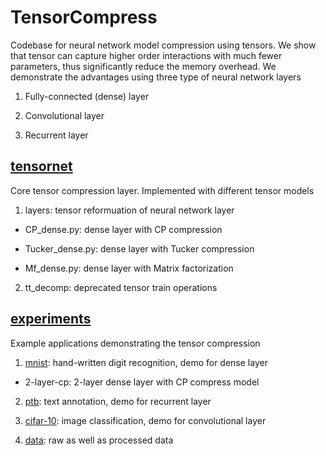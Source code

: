 # TensorCompress
Codebase for neural network model compression using tensors. We show that tensor can capture higher order interactions with much fewer parameters, thus significantly reduce the memory overhead. We demonstrate the advantages using three type of neural network layers

1. Fully-connected (dense) layer

2. Convolutional layer

3. Recurrent layer


## [tensornet](../tensornet)
Core tensor compression layer. Implemented with different tensor models

1. layers: tensor reformuation of neural network layer

  * CP\_dense.py: dense layer with CP compression

  * Tucker\_dense.py: dense layer with Tucker compression

  * Mf\_dense.py: dense layer with Matrix factorization

2. tt\_decomp: deprecated tensor train operations

## [experiments](../experiments)
Example applications demonstrating the tensor compression

1. [mnist](http://yann.lecun.com/exdb/mnist/): hand-written digit recognition, demo for dense layer

  * 2-layer-cp: 2-layer dense layer with CP compress model

2. [ptb](https://www.cis.upenn.edu/~treebank/): text annotation, demo for recurrent layer

3. [cifar-10](https://www.cs.toronto.edu/~kriz/cifar.html): image classification, demo for convolutional layer

4. [data](../experiments/data): raw as well as processed data





